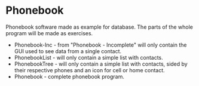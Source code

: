 # Phonebook
Phonebook software made as example for database. The parts of the whole program will be made as exercises.

- Phonebook-Inc - from "Phonebook - Incomplete" will only contain the GUI used to see data from a single contact.
- PhonebookList - will only contain a simple list with contacts.
- PhonebookTree - will only contain a simple list with contacts, sided by their respective phones and an icon for cell or home contact.
- Phonebook - complete phonebook program.

